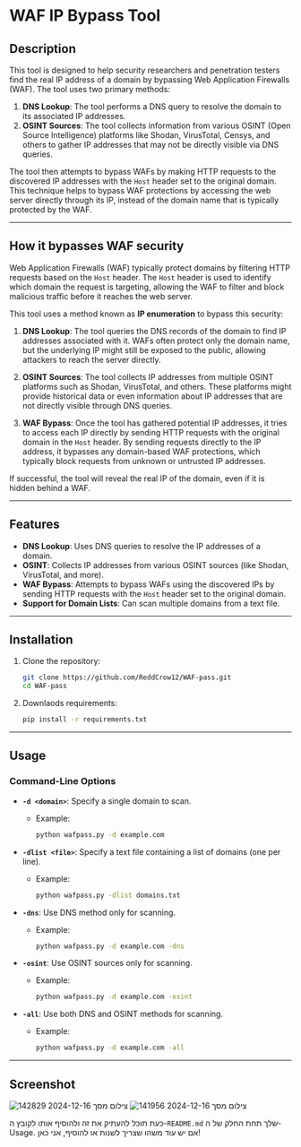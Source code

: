 # WAF IP Bypass Tool

## Description

This tool is designed to help security researchers and penetration testers find the real IP address of a domain by bypassing Web Application Firewalls (WAF). The tool uses two primary methods:

1. **DNS Lookup**: The tool performs a DNS query to resolve the domain to its associated IP addresses.
2. **OSINT Sources**: The tool collects information from various OSINT (Open Source Intelligence) platforms like Shodan, VirusTotal, Censys, and others to gather IP addresses that may not be directly visible via DNS queries.

The tool then attempts to bypass WAFs by making HTTP requests to the discovered IP addresses with the `Host` header set to the original domain. This technique helps to bypass WAF protections by accessing the web server directly through its IP, instead of the domain name that is typically protected by the WAF.

---

## How it bypasses WAF security

Web Application Firewalls (WAF) typically protect domains by filtering HTTP requests based on the `Host` header. The `Host` header is used to identify which domain the request is targeting, allowing the WAF to filter and block malicious traffic before it reaches the web server.

This tool uses a method known as **IP enumeration** to bypass this security:

1. **DNS Lookup**: The tool queries the DNS records of the domain to find IP addresses associated with it. WAFs often protect only the domain name, but the underlying IP might still be exposed to the public, allowing attackers to reach the server directly.

2. **OSINT Sources**: The tool collects IP addresses from multiple OSINT platforms such as Shodan, VirusTotal, and others. These platforms might provide historical data or even information about IP addresses that are not directly visible through DNS queries.

3. **WAF Bypass**: Once the tool has gathered potential IP addresses, it tries to access each IP directly by sending HTTP requests with the original domain in the `Host` header. By sending requests directly to the IP address, it bypasses any domain-based WAF protections, which typically block requests from unknown or untrusted IP addresses.

If successful, the tool will reveal the real IP of the domain, even if it is hidden behind a WAF.

---

## Features

- **DNS Lookup**: Uses DNS queries to resolve the IP addresses of a domain.
- **OSINT**: Collects IP addresses from various OSINT sources (like Shodan, VirusTotal, and more).
- **WAF Bypass**: Attempts to bypass WAFs using the discovered IPs by sending HTTP requests with the `Host` header set to the original domain.
- **Support for Domain Lists**: Can scan multiple domains from a text file.

---

## Installation

1. Clone the repository:

   ```bash
   git clone https://github.com/ReddCrow12/WAF-pass.git
   cd WAF-pass
2. Downlaods requirements:
   
   ```bash
   pip install -r requirements.txt

---

## Usage
### Command-Line Options

- **`-d <domain>`**: Specify a single domain to scan.
  - Example:
    ```bash
    python wafpass.py -d example.com 
    ```

- **`-dlist <file>`**: Specify a text file containing a list of domains (one per line).
  - Example:
    ```bash
    python wafpass.py -dlist domains.txt
    ```

- **`-dns`**: Use DNS method only for scanning.
  - Example:
    ```bash
    python wafpass.py -d example.com -dns
    ```

- **`-osint`**: Use OSINT sources only for scanning.
  - Example:
    ```bash
    python wafpass.py -d example.com -osint
    ```

- **`-all`**: Use both DNS and OSINT methods for scanning.
  - Example:
    ```bash
    python wafpass.py -d example.com -all
    ```

---

## Screenshot

![צילום מסך 2024-12-16 142829](https://github.com/user-attachments/assets/52ba44a4-771f-4a45-83c3-013bb9150dbd)
![צילום מסך 2024-12-16 141956](https://github.com/user-attachments/assets/04f22713-0855-4260-a782-cfe8ef51ad4f)


כעת תוכל להעתיק את זה ולהוסיף אותו לקובץ ה-`README.md` שלך תחת החלק של ה-Usage. אם יש עוד משהו שצריך לשנות או להוסיף, אני כאן!
